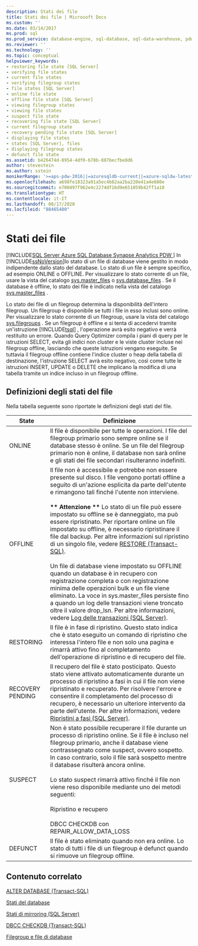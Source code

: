 ```yaml
---
description: Stati dei file
title: Stati dei file | Microsoft Docs
ms.custom: ''
ms.date: 03/14/2017
ms.prod: sql
ms.prod_service: database-engine, sql-database, sql-data-warehouse, pdw
ms.reviewer: ''
ms.technology: ''
ms.topic: conceptual
helpviewer_keywords:
- restoring file state [SQL Server]
- verifying file states
- current file states
- verifying filegroup states
- file states [SQL Server]
- online file state
- offline file state [SQL Server]
- viewing filegroup states
- viewing file states
- suspect file state
- recovering file state [SQL Server]
- current filegroup state
- recovery pending file state [SQL Server]
- displaying file states
- states [SQL Server], files
- displaying filegroup states
- defunct file state
ms.assetid: b426474d-8954-4df0-b78b-887becfbe8d6
author: stevestein
ms.author: sstein
monikerRange: '>=aps-pdw-2016||=azuresqldb-current||=azure-sqldw-latest||>=sql-server-2016||=sqlallproducts-allversions||>=sql-server-linux-2017||=azuresqldb-mi-current'
ms.openlocfilehash: a698fe18323a91a5ec4b82aa2ba220e41a4e680e
ms.sourcegitcommit: e700497f962e4c2274df16d9e651059b42ff1a10
ms.translationtype: HT
ms.contentlocale: it-IT
ms.lasthandoff: 08/17/2020
ms.locfileid: "88465480"
---
```

# <a name="file-states"></a>Stati dei file
[!INCLUDE[SQL Server Azure SQL Database Synapse Analytics PDW ](../../includes/applies-to-version/sql-asdb-asdbmi-asa-pdw.md)]
  In [!INCLUDE[ssNoVersion](../../includes/ssnoversion-md.md)]lo stato di un file di database viene gestito in modo indipendente dallo stato del database. Lo stato di un file è sempre specifico, ad esempio ONLINE o OFFLINE. Per visualizzare lo stato corrente di un file, usare la vista del catalogo [sys.master_files](../../relational-databases/system-catalog-views/sys-master-files-transact-sql.md) o [sys.database_files](../../relational-databases/system-catalog-views/sys-database-files-transact-sql.md) . Se il database è offline, lo stato dei file è indicato nella vista del catalogo [sys.master_files](../../relational-databases/system-catalog-views/sys-master-files-transact-sql.md) .  
  
 Lo stato dei file di un filegroup determina la disponibilità dell'intero filegroup. Un filegroup è disponibile se tutti i file in esso inclusi sono online. Per visualizzare lo stato corrente di un filegroup, usare la vista del catalogo [sys.filegroups](../../relational-databases/system-catalog-views/sys-filegroups-transact-sql.md) . Se un filegroup è offline e si tenta di accedervi tramite un'istruzione [!INCLUDE[tsql](../../includes/tsql-md.md)] , l'operazione avrà esito negativo e verrà restituito un errore. Quando Query Optimizer compila i piani di query per le istruzioni SELECT, evita gli indici non cluster e le viste cluster incluse nei filegroup offline, lasciando che queste istruzioni vengano eseguite. Se tuttavia il filegroup offline contiene l'indice cluster o heap della tabella di destinazione, l'istruzione SELECT avrà esito negativo, così come tutte le istruzioni INSERT, UPDATE o DELETE che implicano la modifica di una tabella tramite un indice incluso in un filegroup offline.  
  
## <a name="file-state-definitions"></a>Definizioni degli stati del file  
 Nella tabella seguente sono riportate le definizioni degli stati del file.  
  
|State|Definizione|  
|-----------|----------------|  
|ONLINE|Il file è disponibile per tutte le operazioni. I file del filegroup primario sono sempre online se il database stesso è online. Se un file del filegroup primario non è online, il database non sarà online e gli stati dei file secondari risulteranno indefiniti.|  
|OFFLINE|Il file non è accessibile e potrebbe non essere presente sul disco. I file vengono portati offline a seguito di un'azione esplicita da parte dell'utente e rimangono tali finché l'utente non interviene.<br /><br /> **\*\* Attenzione \*\*** Lo stato di un file può essere impostato su offline se è danneggiato, ma può essere ripristinato. Per riportare online un file impostato su offline, è necessario ripristinare il file dal backup. Per altre informazioni sul ripristino di un singolo file, vedere [RESTORE &#40;Transact-SQL&#41;](../../t-sql/statements/restore-statements-transact-sql.md). <br /><br /> Un file di database viene impostato su OFFLINE quando un database è in recupero con registrazione completa o con registrazione minima delle operazioni bulk e un file viene eliminato. La voce in sys.master_files persiste fino a quando un log delle transazioni viene troncato oltre il valore drop_lsn. Per altre informazioni, vedere [Log delle transazioni (SQL Server)](../../relational-databases/logs/the-transaction-log-sql-server.md#Truncation). |  
|RESTORING|Il file è in fase di ripristino. Questo stato indica che è stato eseguito un comando di ripristino che interessa l'intero file e non solo una pagina e rimarrà attivo fino al completamento dell'operazione di ripristino e di recupero del file.|  
|RECOVERY PENDING|Il recupero del file è stato posticipato. Questo stato viene attivato automaticamente durante un processo di ripristino a fasi in cui il file non viene ripristinato e recuperato. Per risolvere l'errore e consentire il completamento del processo di recupero, è necessario un ulteriore intervento da parte dell'utente. Per altre informazioni, vedere [Ripristini a fasi &#40;SQL Server&#41;](../../relational-databases/backup-restore/piecemeal-restores-sql-server.md).|  
|SUSPECT|Non è stato possibile recuperare il file durante un processo di ripristino online. Se il file è incluso nel filegroup primario, anche il database viene contrassegnato come suspect, ovvero sospetto. In caso contrario, solo il file sarà sospetto mentre il database risulterà ancora online.<br /><br /> Lo stato suspect rimarrà attivo finché il file non viene reso disponibile mediante uno dei metodi seguenti:<br /><br /> Ripristino e recupero<br /><br /> DBCC CHECKDB con REPAIR_ALLOW_DATA_LOSS|  
|DEFUNCT|Il file è stato eliminato quando non era online. Lo stato di tutti i file di un filegroup è defunct quando si rimuove un filegroup offline.|  
  
## <a name="related-content"></a>Contenuto correlato  
 [ALTER DATABASE &#40;Transact-SQL&#41;](../../t-sql/statements/alter-database-transact-sql.md)  
  
 [Stati del database](../../relational-databases/databases/database-states.md)  
  
 [Stati di mirroring &#40;SQL Server&#41;](../../database-engine/database-mirroring/mirroring-states-sql-server.md)  
  
 [DBCC CHECKDB &#40;Transact-SQL&#41;](../../t-sql/database-console-commands/dbcc-checkdb-transact-sql.md)  
  
 [Filegroup e file di database](../../relational-databases/databases/database-files-and-filegroups.md)  
